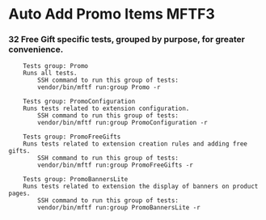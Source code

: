 # Auto Add Promo Items MFTF3

### 32 Free Gift specific tests, grouped by purpose, for greater convenience.

        Tests group: Promo
        Runs all tests.
            SSH command to run this group of tests:
            vendor/bin/mftf run:group Promo -r

        Tests group: PromoConfiguration
        Runs tests related to extension configuration.
            SSH command to run this group of tests:
            vendor/bin/mftf run:group PromoConfiguration -r

        Tests group: PromoFreeGifts
        Runs tests related to extension creation rules and adding free gifts.
            SSH command to run this group of tests:
            vendor/bin/mftf run:group PromoFreeGifts -r

        Tests group: PromoBannersLite
        Runs tests related to extension the display of banners on product pages.
            SSH command to run this group of tests:
            vendor/bin/mftf run:group PromoBannersLite -r

